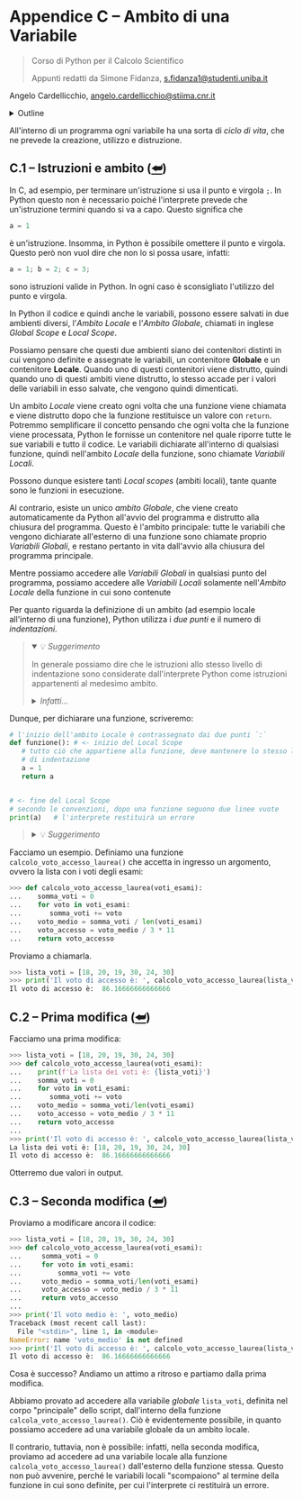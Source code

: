 # Appendice C – Ambito di una Variabile

> Corso di Python per il Calcolo Scientifico
>
> Appunti redatti da Simone Fidanza, s.fidanza1@studenti.uniba.it

Angelo Cardellicchio, angelo.cardellicchio@stiima.cnr.it

<details>
    <summary>Outline</summary>

<a name="top"></a>

<!-- TOC -->

1. [Appendice C – Ambito di una Variabile](#appendice-c--ambito-di-una-variabile)
   1. [C.1 – Istruzioni e ambito (⮨)](#c1--istruzioni-e-ambito-)
   2. [C.2 – Prima modifica (⮨)](#c2--prima-modifica-)
   3. [C.3 – Seconda modifica (⮨)](#c3--seconda-modifica-)

<!-- /TOC -->

</details>

All'interno di un programma ogni variabile ha una sorta di _ciclo di vita_, che
ne prevede la creazione, utilizzo e distruzione.

## C.1 – Istruzioni e ambito ([⮨](#top))

In C, ad esempio, per terminare un'istruzione si usa il punto e virgola `;`.
In Python questo non è necessario poiché l'interprete prevede che un'istruzione
termini quando si va a capo. Questo significa che

```python
a = 1
```

è un'istruzione. Insomma, in Python è possibile omettere il punto e virgola.
Questo però non vuol dire che non lo si possa usare, infatti:

```python
a = 1; b = 2; c = 3;
```

sono istruzioni valide in Python. In ogni caso è sconsigliato l'utilizzo del
punto e virgola.

In Python il codice e quindi anche le variabili, possono essere salvati in due
ambienti diversi, l'_Ambito Locale_ e l'_Ambito Globale_, chiamati in inglese
_Global Scope_ e _Local Scope_.

Possiamo pensare che questi due ambienti siano dei contenitori distinti in cui
vengono definite e assegnate le variabili, un contenitore **Globale** e un
contenitore **Locale**. Quando uno di questi contenitori viene distrutto, quindi
quando uno di questi ambiti viene distrutto, lo stesso accade per i valori delle
variabili in esso salvate, che vengono quindi dimenticati.

Un ambito _Locale_ viene creato ogni volta che una funzione viene chiamata e
viene distrutto dopo che la funzione restituisce un valore con `return`.
Potremmo semplificare il concetto pensando che ogni volta che la funzione viene
processata, Python le fornisse un contenitore nel quale riporre tutte le sue
variabili e tutto il codice. Le variabili dichiarate all'interno di qualsiasi
funzione, quindi nell'ambito _Locale_ della funzione, sono chiamate
_Variabili Locali_.

Possono dunque esistere tanti _Local scopes_ (ambiti locali), tante quante
sono le funzioni in esecuzione.

Al contrario, esiste un unico _ambito Globale_, che viene creato automaticamente
da Python all'avvio del programma e distrutto alla chiusura del programma.
Questo è l'ambito principale: tutte le variabili che vengono dichiarate
all'esterno di una funzione sono chiamate proprio _Variabili Globali_, e restano
pertanto in vita dall'avvio alla chiusura del programma principale.

Mentre possiamo accedere alle _Variabili Globali_ in qualsiasi punto del
programma, possiamo accedere alle _Variabili Locali_ solamente nell'_Ambito_
_Locale_ della funzione in cui sono contenute

Per quanto riguarda la definizione di un ambito (ad esempio locale all'interno
di una funzione), Python utilizza i _due punti_ e il numero di _indentazioni_.

> <details open>
> <summary>💡 <em>Suggerimento</em></summary>
>
> In generale possiamo dire che le istruzioni allo stesso livello di
> indentazione sono considerate dall'interprete Python come istruzioni
> appartenenti al medesimo ambito.
>
> <details>
> <summary><em>Infatti...</em></summary>
>
> ...se non rispettassimo la corretta indentazione, l'interprete ci restituirà un
> errore
>
> ```pycon
> >>> a, b = 8, 6
> >>> if a > b:
> ...     a *= 2
> ... print(a)
>   File "<stdin>", line 3
>     print(a)
>     ^
> SyntaxError: invalid syntax
> ```
>
> </details>
>
> </details>

Dunque, per dichiarare una funzione, scriveremo:

```python
# l'inizio dell'ambito Locale è contrassegnato dai due punti `:`
def funzione(): # <- inizio del Local Scope
   # tutto ciò che appartiene alla funzione, deve mantenere lo stesso livello
   # di indentazione
   a = 1
   return a


# <- fine del Local Scope
# secondo le convenzioni, dopo una funzione seguono due linee vuote
print(a)   # l'interprete restituirà un errore
```

> <details>
> <summary>💡 <em>Suggerimento</em></summary>
>
> Per ottenere l'indentazione occorre usare il tasto <kbd>Tab</kbd> della
> tastiera, oppure quattro <kbd>Space</kbd>. È **_fondamentale_** non mischiare
> le due tecniche.
>
> </details>

Facciamo un esempio. Definiamo una funzione `calcolo_voto_accesso_laurea()` che
accetta in ingresso un argomento, ovvero la lista con i voti degli esami:

```python
>>> def calcolo_voto_accesso_laurea(voti_esami):
...    somma_voti = 0
...    for voto in voti_esami:
...       somma_voti += voto
...    voto_medio = somma_voti / len(voti_esami)
...    voto_accesso = voto_medio / 3 * 11
...    return voto_accesso
```

Proviamo a chiamarla.

```py
>>> lista_voti = [18, 20, 19, 30, 24, 30]
>>> print('Il voto di accesso è: ', calcolo_voto_accesso_laurea(lista_voti))
Il voto di accesso è:  86.16666666666666
```

## C.2 – Prima modifica ([⮨](#top))

Facciamo una prima modifica:

```py
>>> lista_voti = [18, 20, 19, 30, 24, 30]
>>> def calcolo_voto_accesso_laurea(voti_esami):
...    print(f'La lista dei voti è: {lista_voti}')
...    somma_voti = 0
...    for voto in voti_esami:
...       somma_voti += voto
...    voto_medio = somma_voti/len(voti_esami)
...    voto_accesso = voto_medio / 3 * 11
...    return voto_accesso
...
>>> print('Il voto di accesso è: ', calcolo_voto_accesso_laurea(lista_voti))
La lista dei voti è: [18, 20, 19, 30, 24, 30]
Il voto di accesso è:  86.16666666666666
```

Otterremo due valori in output.

## C.3 – Seconda modifica ([⮨](#top))

Proviamo a modificare ancora il codice:

```py
>>> lista_voti = [18, 20, 19, 30, 24, 30]
>>> def calcolo_voto_accesso_laurea(voti_esami):
...     somma_voti = 0
...     for voto in voti_esami:
...         somma_voti += voto
...     voto_medio = somma_voti/len(voti_esami)
...     voto_accesso = voto_medio / 3 * 11
...     return voto_accesso
...
>>> print('Il voto medio è: ', voto_medio)
Traceback (most recent call last):
  File "<stdin>", line 1, in <module>
NameError: name 'voto_medio' is not defined
>>> print('Il voto di accesso è: ', calcolo_voto_accesso_laurea(lista_voti))
Il voto di accesso è:  86.16666666666666
```

Cosa è successo? Andiamo un attimo a ritroso e partiamo dalla prima modifica.

Abbiamo provato ad accedere alla variabile _globale_ `lista_voti`, definita nel
corpo "principale" dello script, dall'interno della funzione
`calcola_voto_accesso_laurea()`. Ciò è evidentemente possibile, in quanto
possiamo accedere ad una variabile globale da un ambito locale.

Il contrario, tuttavia, non è possibile: infatti, nella seconda modifica,
proviamo ad accedere ad una variabile locale alla funzione
`calcola_voto_accesso_laurea()` dall'esterno della funzione stessa. Questo non
può avvenire, perché le variabili locali "scompaiono" al termine della funzione
in cui sono definite, per cui l'interprete ci restituirà un errore.
